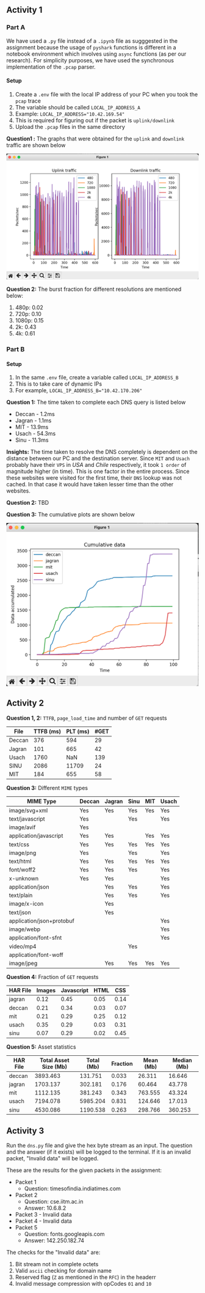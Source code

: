## Activity 1

### Part A

We have used a `.py` file instead of a `.ipynb` file as sugggested in the assignment because the usage of `pyshark` functions is different in a notebook environment which involves using `async` functions (as per our research). For simplicity purposes, we have used the synchronous implementation of the `.pcap` parser.

#### Setup

1. Create a `.env` file with the local IP address of your PC when you took the `pcap` trace
2. The variable should be called `LOCAL_IP_ADDRESS_A`
3. Example: `LOCAL_IP_ADDRESS="10.42.169.54"`
4. This is required for figuring out if the packet is `uplink/downlink`
5. Upload the `.pcap` files in the same directory

**Question1 :** The graphs that were obtained for the `uplink` and `downlink` traffic are shown below

![1707664307708](image/README/1707664307708.png)

**Question 2:** The burst fraction for different resolutions are mentioned below:

1. 480p: 0.02
2. 720p: 0.10
3. 1080p: 0.15
4. 2k: 0.43
5. 4k: 0.61

### Part B

#### Setup

1. In the same `.env` file, create a variable called `LOCAL_IP_ADDRESS_B`
2. This is to take care of dynamic IPs
3. For example, `LOCAL_IP_ADDRESS_B="10.42.170.206"`

**Question 1:** The time taken to complete each DNS query is listed below

- Deccan - 1.2ms
- Jagran - 1.1ms
- MIT - 13.9ms
- Usach - 54.3ms
- Sinu - 11.3ms

**Insights:** The time taken to resolve the DNS completely is dependent on the distance between our PC and the destination server. Since `MIT` and `Usach` probably have their `VPS` in _USA_ and _Chile_ respectively, it took `1 order` of magnitude higher (in time). This is one factor in the entire process. Since these websites were visited for the first time, their `DNS` lookup was not cached. In that case it would have taken lesser time than the other websites.

**Question 2:** TBD

**Question 3:** The cumulative plots are shown below

![1707664322168](image/README/1707664322168.png)

## Activity 2

**Question 1, 2:** `TTFB`, `page_load_time` and number of `GET` requests

| File   | TTFB (ms) | PLT (ms) | #GET |
| ------ | --------- | -------- | ---- |
| Deccan | 376       | 594      | 29   |
| Jagran | 101       | 665      | 42   |
| Usach  | 1760      | NaN      | 139  |
| SINU   | 2086      | 11709    | 24   |
| MIT    | 184       | 655      | 58   |

**Question 3:** Different `MIME` types

| MIME Type                 | Deccan | Jagran | Sinu | MIT | Usach |
| ------------------------- | ------ | ------ | ---- | --- | ----- |
| image/svg+xml             | Yes    | Yes    | Yes  | Yes | Yes   |
| text/javascript           | Yes    |        | Yes  |     | Yes   |
| image/avif                | Yes    |        |      |     |       |
| application/javascript    | Yes    | Yes    |      | Yes | Yes   |
| text/css                  | Yes    | Yes    | Yes  | Yes | Yes   |
| image/png                 | Yes    |        | Yes  |     | Yes   |
| text/html                 | Yes    | Yes    | Yes  | Yes | Yes   |
| font/woff2                | Yes    | Yes    | Yes  |     | Yes   |
| x-unknown                 | Yes    | Yes    |      |     | Yes   |
| application/json          |        | Yes    | Yes  |     | Yes   |
| text/plain                |        | Yes    | Yes  |     | Yes   |
| image/x-icon              |        | Yes    |      |     |       |
| text/json                 |        | Yes    |      |     |       |
| application/json+protobuf |        |        |      |     | Yes   |
| image/webp                |        |        |      |     | Yes   |
| application/font-sfnt     |        |        |      |     | Yes   |
| video/mp4                 |        |        | Yes  |     |       |
| application/font-woff     |        |        |      |     |       |
| image/jpeg                |        | Yes    | Yes  | Yes | Yes   |

**Question 4:** Fraction of `GET` requests


| HAR File | Images | Javascript | HTML | CSS  |
| -------- | ------ | ---------- | ---- | ---- |
| jagran   | 0.12   | 0.45       | 0.05 | 0.14 |
| deccan   | 0.21   | 0.34       | 0.03 | 0.07 |
| mit      | 0.21   | 0.29       | 0.25 | 0.12 |
| usach    | 0.35   | 0.29       | 0.03 | 0.31 |
| sinu     | 0.07   | 0.29       | 0.02 | 0.45 |

**Question 5:** Asset statistics


| HAR File | Total Asset Size (Mb) | Total (Mb) | Fraction | Mean (Mb) | Median (Mb) |
| -------- | --------------------- | ---------- | -------- | --------- | ----------- |
| deccan   | 3893.463              | 131.751    | 0.033    | 26.311    | 16.646      |
| jagran   | 1703.137              | 302.181    | 0.176    | 60.464    | 43.778      |
| mit      | 1112.135              | 381.243    | 0.343    | 763.555   | 43.324      |
| usach    | 7194.078              | 5985.204   | 0.831    | 124.646   | 17.013      |
| sinu     | 4530.086              | 1190.538   | 0.263    | 298.766   | 360.253     |

## Activity 3

Run the `dns.py` file and give the hex byte stream as an input. The question and the answer (if it exists) will be logged to the terminal. If it is an invalid packet, "Invalid data" will be logged.

These are the results for the given packets in the assignment:

- Packet 1
  - Question: timesofindia.indiatimes.com
- Packet 2
  - Question: cse.iitm.ac.in
  - Answer: 10.6.8.2
- Packet 3 - Invalid data
- Packet 4 - Invalid data
- Packet 5
  - Question: fonts.googleapis.com
  - Answer: 142.250.182.74

The checks for the "Invalid data" are:

1. Bit stream not in complete octets
2. Valid `ascii` checking for domain name
3. Reserved flag (`Z` as mentioned in the `RFC`) in the headerr
4. Invalid message compression with opCodes `01` and `10`
